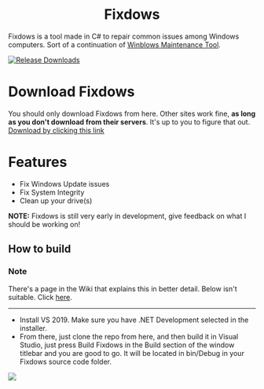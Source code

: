 <h1 align="center"> Fixdows </h1>

Fixdows is a tool made in C# to repair common issues among Windows computers.
Sort of a continuation of [Winblows Maintenance Tool](https://github.com/Odyssey346/Winblows-Maintenance-Tool).

[![Release Downloads](https://img.shields.io/github/downloads/Odyssey346/Fixdows/total)](https://github.com/Odyssey346/Fixdows/releases/latest)

# Download Fixdows
You should only download Fixdows from here. Other sites work fine, **as long as you don't download from their servers**. It's up to you to figure that out.
[Download by clicking this link](https://github.com/Odyssey346/Fixdows/releases/latest)

# Features
- Fix Windows Update issues
- Fix System Integrity
- Clean up your drive(s)

**NOTE:** Fixdows is still very early in development, give feedback on what I should be working on!

## How to build
### Note
There's a page in the Wiki that explains this in better detail. Below isn't suitable. Click [here](https://github.com/Odyssey346/Fixdows/wiki/Contributing-Code).
<hr />

-  Install VS 2019. Make sure you have .NET Development selected in the installer.
-  From there, just clone the repo from here, and then build it in Visual Studio, just press Build Fixdows in the Build section of the window titlebar and you are good to go. It will be located in bin/Debug in your Fixdows source code folder.

![](https://media.discordapp.net/attachments/739515044655661096/795349306651050014/unknown.png)
